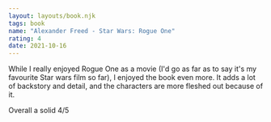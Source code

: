 ```yaml
---
layout: layouts/book.njk
tags: book
name: "Alexander Freed - Star Wars: Rogue One"
rating: 4
date: 2021-10-16
---
```


While I really enjoyed Rogue One as a movie (I'd go as far as to say it's my favourite Star wars film so far), I enjoyed the book even more. It adds a lot of backstory and detail, and the characters are more fleshed out because of it. 

Overall a solid 4/5
